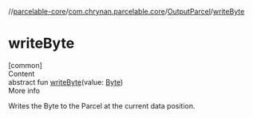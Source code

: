 //[parcelable-core](../../index.md)/[com.chrynan.parcelable.core](../index.md)/[OutputParcel](index.md)/[writeByte](write-byte.md)



# writeByte  
[common]  
Content  
abstract fun [writeByte](write-byte.md)(value: [Byte](https://kotlinlang.org/api/latest/jvm/stdlib/kotlin/-byte/index.html))  
More info  


Writes the Byte to the Parcel at the current data position.

  



